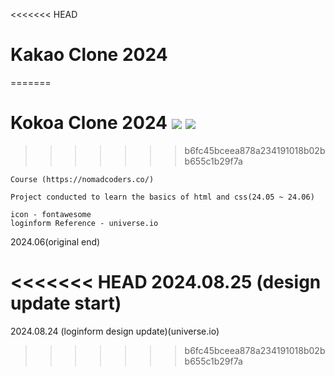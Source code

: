 <<<<<<< HEAD
# Kakao Clone 2024
=======
# Kokoa Clone 2024 <img src="https://img.shields.io/badge/HTML5-E34F26?style=for-the-badge&logo=HTML5&logoColor=white"> <img src="https://img.shields.io/badge/CSS3-1572B6?style=for-the-badge&logo=CSS3&logoColor=white">
>>>>>>> b6fc45bceea878a234191018b02bb655c1b29f7a

    Course (https://nomadcoders.co/)

    Project conducted to learn the basics of html and css(24.05 ~ 24.06)

    icon - fontawesome
    loginform Reference - universe.io

2024.06(original end)

<<<<<<< HEAD
2024.08.25 (design update start)
=======
2024.08.24 (loginform design update)(universe.io)
>>>>>>> b6fc45bceea878a234191018b02bb655c1b29f7a
